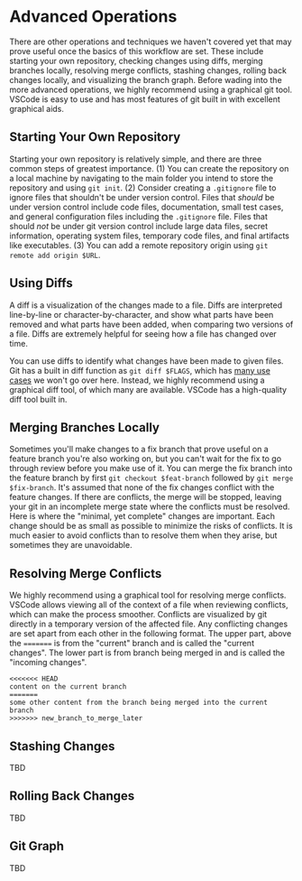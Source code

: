 # Advanced Operations

There are other operations and techniques we haven't covered yet that may prove useful once the basics of this workflow are set. These include starting your own repository, checking changes using diffs, merging branches locally, resolving merge conflicts, stashing changes, rolling back changes locally, and visualizing the branch graph. Before wading into the more advanced operations, we highly recommend using a graphical git tool. VSCode is easy to use and has most features of git built in with excellent graphical aids.

## Starting Your Own Repository

Starting your own repository is relatively simple, and there are three common steps of greatest importance. (1) You can create the repository on a local machine by navigating to the main folder you intend to store the repository and using `git init`. (2) Consider creating a `.gitignore` file to ignore files that shouldn't be under version control. Files that _should_ be under version control include code files, documentation, small test cases, and general configuration files including the `.gitignore` file. Files that should _not_ be under git version control include large data files, secret information, operating system files, temporary code files, and final artifacts like executables. (3) You can add a remote repository origin using `git remote add origin $URL`.

## Using Diffs

A diff is a visualization of the changes made to a file. Diffs are interpreted line-by-line or character-by-character, and show what parts have been removed and what parts have been added, when comparing two versions of a file. Diffs are extremely helpful for seeing how a file has changed over time.

You can use diffs to identify what changes have been made to given files. Git has a built in diff function as `git diff $FLAGS`, which has [many use cases](https://git-scm.com/docs/git-diff) we won't go over here. Instead, we highly recommend using a graphical diff tool, of which many are available. VSCode has a high-quality diff tool built in.

## Merging Branches Locally

Sometimes you'll make changes to a fix branch that prove useful on a feature branch you're also working on, but you can't wait for the fix to go through review before you make use of it. You can merge the fix branch into the feature branch by first `git checkout $feat-branch` followed by `git merge $fix-branch`. It's assumed that none of the fix changes conflict with the feature changes. If there are conflicts, the merge will be stopped, leaving your git in an incomplete merge state where the conflicts must be resolved. Here is where the "minimal, yet complete" changes are important. Each change should be as small as possible to minimize the risks of conflicts. It is much easier to avoid conflicts than to resolve them when they arise, but sometimes they are unavoidable.

## Resolving Merge Conflicts

We highly recommend using a graphical tool for resolving merge conflicts. VSCode allows viewing all of the context of a file when reviewing conflicts, which can make the process smoother. Conflicts are visualized by git directly in a temporary version of the affected file. Any conflicting changes are set apart from each other in the following format. The upper part, above the `=======` is from the "current" branch and is called the "current changes". The lower part is from branch being merged in and is called the "incoming changes".

```text
<<<<<<< HEAD
content on the current branch
=======
some other content from the branch being merged into the current branch
>>>>>>> new_branch_to_merge_later
```

## Stashing Changes

TBD

## Rolling Back Changes

TBD

## Git Graph

TBD
